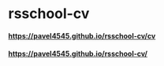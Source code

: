 # rsschool-cv
#### https://pavel4545.github.io/rsschool-cv/cv
#### https://pavel4545.github.io/rsschool-cv/
